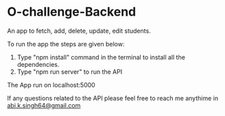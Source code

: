 # O-challenge-Backend
An app to fetch, add, delete, update, edit students.

To run the app the steps are given below:
1. Type "npm install" command in the terminal to install all the dependencies.
2. Type "npm run server" to run the API

The App run on localhost:5000

If any questions related to the API please feel free to reach me anythime in abi.k.singh64@gmail.com
